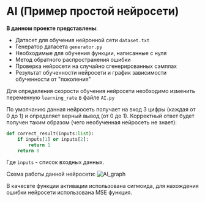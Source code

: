 # AI (Пример простой нейросети)
**В данном проекте представлены**:
- Датасет для обучения нейронной сети `dataset.txt`
- Генератор датасета `generator.py`
- Необходимые для обучения функции, написанные с нуля
- Метод обратного распространения ошибки 
- Проверка нейросети на случайно сгенерированных сэмплах
- Результат обученности нейросети и график зависимости обученности от "поколения"

Для определения скорости обучения нейросети необходимо изменить переменную `learning_rate` в файле `AI.py`

По умолчанию данная нейросеть получает на вход 3 цифры (каждая от 0 до 1) и определяет верный вывод (от 0 до 1). Корректный ответ будет получен таким образом (чего необученная нейросеть не знает):
```py
def correct_result(inputs:list):
	if inputs[1] or inputs[2]:
		return 1
	return 0
```
Где `inputs` - список входных данных.

Схема работы данной нейросети:
![AI_graph](https://user-images.githubusercontent.com/120571667/228753892-2702123e-ed1c-4bd8-80a4-a86085d8acf8.png)

В качесвте функции активации использована сигмоида, для нахождения ошибки нейросети использована MSE функция.
